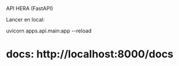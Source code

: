 API HERA (FastAPI)

Lancer en local:

uvicorn apps.api.main:app --reload
# docs: http://localhost:8000/docs


